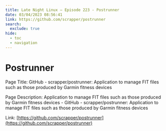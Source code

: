 ```yaml
---
title: Late Night Linux – Episode 223 - Postrunner
date: 03/04/2023 08:56:41
link: https://github.com/scrapper/postrunner
search:
  exclude: true
hide:
  - toc
  - navigation
---
```


# Postrunner

Page Title: GitHub - scrapper/postrunner: Application to manage FIT files such as those produced by Garmin fitness devices

Page Description: Application to manage FIT files such as those produced by Garmin fitness devices - GitHub - scrapper/postrunner: Application to manage FIT files such as those produced by Garmin fitness devices 

Link: [https://github.com/scrapper/postrunner](https://github.com/scrapper/postrunner)